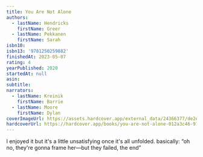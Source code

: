 ```yaml
---
title: You Are Not Alone
authors:
  - lastName: Hendricks
    firstName: Greer
  - lastName: Pekkanen
    firstName: Sarah
isbn10:
isbn13: '9781250259882'
finishedAt: 2023-05-07
rating: 4
yearPublished: 2020
startedAt: null
asin:
subtitle:
narrators:
  - lastName: Kreinik
    firstName: Barrie
  - lastName: Moore
    firstName: Dylan
coverImageUrl: https://assets.hardcover.app/external_data/24366377/de2e01a077bc269822e55e1a3cb95c7d9401fe4d.jpeg
hardcoverUrl: https://hardcover.app/books/you-are-not-alone-012a3c46-914b-4726-87ac-221908b340bc/editions/31224901
---
```


I enjoyed it but it's a little unsatisfying once it's all unfolded. <x-spoiler>basically: “oh no, they're gonna frame her—but they failed, the end”</x-spoiler>
